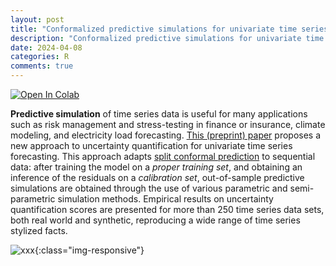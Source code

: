 ```yaml
---
layout: post
title: "Conformalized predictive simulations for univariate time series on more than 250 data sets"
description: "Conformalized predictive simulations for univariate time series on more than 250 data sets."
date: 2024-04-08
categories: R
comments: true
---
```


<span>
<a target="_blank" href="https://colab.research.google.com/github/Techtonique/ahead_python/blob/main/ahead/demo/thierrymoudiki_20240408_conformal_bench.ipynb">
  <img style="width: inherit;" src="https://colab.research.google.com/assets/colab-badge.svg" alt="Open In Colab"/>
</a>
</span>

**Predictive simulation** of time series data is useful for many applications such as risk management and stress-testing in finance or insurance, climate modeling, and electricity load forecasting.  [This (preprint) paper](https://www.researchgate.net/publication/379643443_Conformalized_predictive_simulations_for_univariate_time_series) proposes a new approach to uncertainty quantification for univariate time series forecasting. This approach adapts [split conformal prediction](https://conformalpredictionintro.github.io/) to sequential data:  after training the model on a _proper training set_, and obtaining an inference of the residuals on a _calibration set_, out-of-sample predictive simulations are obtained through the use of various parametric and semi-parametric simulation methods.  Empirical results on uncertainty quantification scores are presented for more than 250 time series data sets, both real world and synthetic, reproducing a wide range of time series stylized facts. 

![xxx]({{base}}/images/2024-04-08/2024-04-08-image1.png){:class="img-responsive"}      